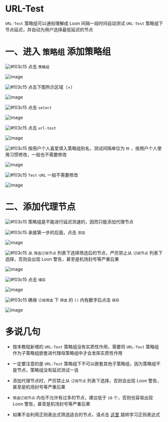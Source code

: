 # URL-Test

`URL-Test` 策略组可以通俗理解成 Loon 间隔一段时间自动测试 `URL-Test` 策略组下节点延迟，并自动为用户选择最低延迟的节点

# 一、进入 `策略组` 添加策略组

![#f03c15](https://placehold.it/15/f03c15/000000?text=+) 点击 `策略组`

![image](https://raw.githubusercontent.com/chiupam/tutorial-image/master/Loon/Proxy_Group_1.jpg)

![#f03c15](https://placehold.it/15/f03c15/000000?text=+) 点击下图所示区域（+）

![image](https://raw.githubusercontent.com/chiupam/tutorial-image/master/Loon/Proxy_Group_2.jpg)

![#f03c15](https://placehold.it/15/f03c15/000000?text=+) 点击 `select` 

![image](https://raw.githubusercontent.com/chiupam/tutorial-image/master/Loon/URL-Test_1.jpg)

![#f03c15](https://placehold.it/15/f03c15/000000?text=+) 点击 `url-test`

![image](https://raw.githubusercontent.com/chiupam/tutorial-image/master/Loon/URL-Test_2.jpg)

![#f03c15](https://placehold.it/15/f03c15/000000?text=+) 按用户个人喜爱填入策略组别名，测试间隔单位为 `秒` ，按用户个人使用习惯修改，一般也不需要修改

![image](https://raw.githubusercontent.com/chiupam/tutorial-image/master/Loon/URL-Test_3.jpg)

![#f03c15](https://placehold.it/15/f03c15/000000?text=+) `Test-URL` 一般不需要修改

![image](https://raw.githubusercontent.com/chiupam/tutorial-image/master/Loon/URL-Test_4.jpg)

# 二、添加代理节点

![#f03c15](https://placehold.it/15/f03c15/000000?text=+) 策略组是不能进行延迟测速的，因而只能添加代理节点

![#f03c15](https://placehold.it/15/f03c15/000000?text=+) 承接第一步的后面，点击 `添加`

![image](https://raw.githubusercontent.com/chiupam/tutorial-image/master/Loon/URL-Test_5.jpg)

![#f03c15](https://placehold.it/15/f03c15/000000?text=+) 从 `筛选订阅节点` 列表下选择筛选后的节点，严厉禁止从 `订阅节点` 列表下选择，否则会出现 Loon 警告，甚至是机场封号等严重后果

![image](https://raw.githubusercontent.com/chiupam/tutorial-image/master/Loon/URL-Test_6.jpg)

![#f03c15](https://placehold.it/15/f03c15/000000?text=+) 点击 `储存`

![image](https://raw.githubusercontent.com/chiupam/tutorial-image/master/Loon/URL-Test_7.jpg)

![#f03c15](https://placehold.it/15/f03c15/000000?text=+) 确保 `订阅筛选` 下 `筛选` 的 `()` 内有数字后点击 `保存`

![image](https://raw.githubusercontent.com/chiupam/tutorial-image/master/Loon/URL-Test_8.jpg)

# 多说几句

- 按本教程新增的 `URL-Test` 策略组没有实质性作用，需要将 `URL-Test` 策略组作为子策略组嵌套进代理母策略组中才会发挥实质性作用

- 一定要注意的是 `URL-Test` 策略组下不可以嵌套其他子策略组，因为策略组不是节点，策略组没有延迟测试一说

- 添加代理节点时，严厉禁止从 `订阅节点` 列表下选择，否则会出现 Loon 警告，甚至是机场封号等严重后果

- `筛选订阅节点` 内也不允许有过多的节点，建议低于 `10` 个，否则也容易出现 Loon 警告，甚至是机场封号等严重后果

- 如果不会利用正则表达式筛选适合的节点，请点击 [这里](https://github.com/chiupam/tutorial/blob/master/Loon/Regex.md) 跳转学习正则表达式
